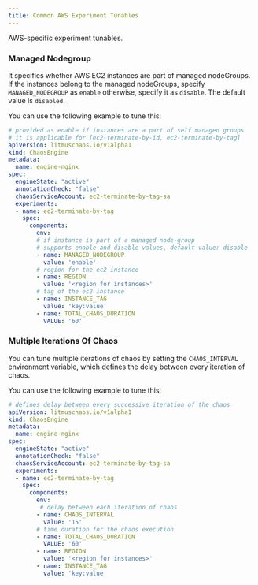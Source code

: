 ```yaml
---
title: Common AWS Experiment Tunables
---
```

AWS-specific experiment tunables.

### Managed Nodegroup

It specifies whether AWS EC2 instances are part of managed nodeGroups. If the instances belong to the managed nodeGroups, specify `MANAGED_NODEGROUP` as `enable` otherwise, specify it as `disable`. The default value is `disabled`.

You can use the following example to tune this:

[embedmd]:# (./static/manifests/common/managed-nodegroup.yaml yaml)
```yaml
# provided as enable if instances are a part of self managed groups
# it is applicable for [ec2-terminate-by-id, ec2-terminate-by-tag]
apiVersion: litmuschaos.io/v1alpha1
kind: ChaosEngine
metadata:
  name: engine-nginx
spec:
  engineState: "active"
  annotationCheck: "false"
  chaosServiceAccount: ec2-terminate-by-tag-sa
  experiments:
  - name: ec2-terminate-by-tag
    spec:
      components:
        env:
        # if instance is part of a managed node-group
        # supports enable and disable values, default value: disable
        - name: MANAGED_NODEGROUP
          value: 'enable'
        # region for the ec2 instance
        - name: REGION
          value: '<region for instances>'
        # tag of the ec2 instance
        - name: INSTANCE_TAG
          value: 'key:value'
        - name: TOTAL_CHAOS_DURATION
          VALUE: '60'
```

### Multiple Iterations Of Chaos

You can tune multiple iterations of chaos by setting the `CHAOS_INTERVAL` environment variable, which defines the delay between every iteration of chaos.

You can use the following example to tune this:

[embedmd]:# (./static/manifests/common/chaos-interval.yaml yaml)
```yaml
# defines delay between every successive iteration of the chaos
apiVersion: litmuschaos.io/v1alpha1
kind: ChaosEngine
metadata:
  name: engine-nginx
spec:
  engineState: "active"
  annotationCheck: "false"
  chaosServiceAccount: ec2-terminate-by-tag-sa
  experiments:
  - name: ec2-terminate-by-tag
    spec:
      components:
        env:
         # delay between each iteration of chaos
        - name: CHAOS_INTERVAL
          value: '15'
        # time duration for the chaos execution
        - name: TOTAL_CHAOS_DURATION
          VALUE: '60'
        - name: REGION
          value: '<region for instances>'
        - name: INSTANCE_TAG
          value: 'key:value'
```
